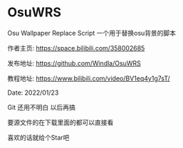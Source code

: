 # OsuWRS
Osu Wallpaper Replace Script
一个用于替换osu背景的脚本

作者主页: https://space.bilibili.com/358002685

发布地址: https://github.com/Windla/OsuWRS

教程地址: https://www.bilibili.com/video/BV1eq4y1g7sT/


Date: 2022/01/23

Git 还用不明白 以后再搞

要源文件的在下载里面的都可以直接看



喜欢的话就给个Star吧
